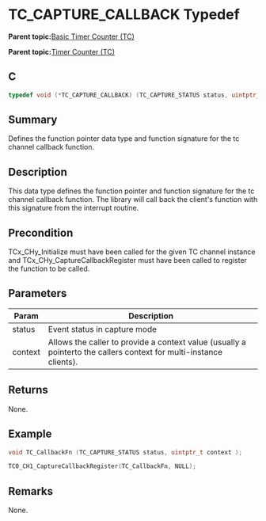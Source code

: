 # TC\_CAPTURE\_CALLBACK Typedef

**Parent topic:**[Basic Timer Counter \(TC\)](GUID-D805E0EA-6923-41A3-A27E-5A159783D12C.md)

**Parent topic:**[Timer Counter \(TC\)](GUID-B7C79854-BBCD-49B3-9EA3-C379E6A5FCE0.md)

## C

```c
typedef void (*TC_CAPTURE_CALLBACK) (TC_CAPTURE_STATUS status, uintptr_t context);

```

## Summary

Defines the function pointer data type and function signature for the tc channel callback function.

## Description

This data type defines the function pointer and function signature for the tc channel callback function. The library will call back the client's function with this signature from the interrupt routine.

## Precondition

TCx\_CHy\_Initialize must have been called for the given TC channel instance and TCx\_CHy\_CaptureCallbackRegister must have been called to register the function to be called.

## Parameters

|Param|Description|
|-----|-----------|
|status|Event status in capture mode|
|context|Allows the caller to provide a context value \(usually a pointerto the callers context for multi-instance clients\).|

## Returns

None.

## Example

```c
void TC_CallbackFn (TC_CAPTURE_STATUS status, uintptr_t context );

TC0_CH1_CaptureCallbackRegister(TC_CallbackFn, NULL);
```

## Remarks

None.

